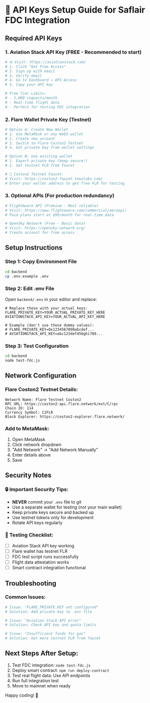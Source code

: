 # 🔑 API Keys Setup Guide for Saflair FDC Integration

## Required API Keys

### 1. Aviation Stack API Key (FREE - Recommended to start)
```bash
# 🌐 Visit: https://aviationstack.com/
# 1. Click "Get Free Access"
# 2. Sign up with email
# 3. Verify email
# 4. Go to Dashboard → API Access
# 5. Copy your API key

# Free Tier Limits:
# - 1,000 requests/month
# - Real-time flight data
# - Perfect for testing FDC integration
```

### 2. Flare Wallet Private Key (Testnet)
```bash
# Option A: Create New Wallet
# 1. Use MetaMask or any Web3 wallet
# 2. Create new account
# 3. Switch to Flare Coston2 Testnet
# 4. Get private key from wallet settings

# Option B: Use existing wallet
# 1. Export private key (keep secure!)
# 2. Get testnet FLR from faucet

# 🚰 Coston2 Testnet Faucet:
# Visit: https://coston2-faucet.towolabs.com/
# Enter your wallet address to get free FLR for testing
```

### 3. Optional APIs (For production redundancy)
```bash
# FlightAware API (Premium - Most reliable)
# Visit: https://www.flightaware.com/commercial/aeroapi/
# Paid plans start at $99/month for real-time data

# OpenSky Network (Free - Basic data)
# Visit: https://opensky-network.org/
# Create account for free access
```

## Setup Instructions

### Step 1: Copy Environment File
```bash
cd backend
cp .env.example .env
```

### Step 2: Edit .env File
Open `backend/.env` in your editor and replace:

```env
# Replace these with your actual keys:
FLARE_PRIVATE_KEY=YOUR_ACTUAL_PRIVATE_KEY_HERE
AVIATIONSTACK_API_KEY=YOUR_ACTUAL_API_KEY_HERE

# Example (don't use these dummy values):
# FLARE_PRIVATE_KEY=0x1234567890abcdef...
# AVIATIONSTACK_API_KEY=abc123def456ghi789...
```

### Step 3: Test Configuration
```bash
cd backend
node test-fdc.js
```

## Network Configuration

### Flare Coston2 Testnet Details:
```
Network Name: Flare Testnet Coston2
RPC URL: https://coston2-api.flare.network/ext/C/rpc
Chain ID: 114
Currency Symbol: C2FLR
Block Explorer: https://coston2-explorer.flare.network/
```

### Add to MetaMask:
1. Open MetaMask
2. Click network dropdown
3. "Add Network" → "Add Network Manually"
4. Enter details above
5. Save

## Security Notes

### 🔒 Important Security Tips:
- **NEVER** commit your `.env` file to git
- Use a separate wallet for testing (not your main wallet)
- Keep private keys secure and backed up
- Use testnet tokens only for development
- Rotate API keys regularly

### 🧪 Testing Checklist:
- [ ] Aviation Stack API key working
- [ ] Flare wallet has testnet FLR
- [ ] FDC test script runs successfully
- [ ] Flight data attestation works
- [ ] Smart contract integration functional

## Troubleshooting

### Common Issues:
```bash
# Issue: "FLARE_PRIVATE_KEY not configured"
# Solution: Add private key to .env file

# Issue: "Aviation Stack API error"
# Solution: Check API key and quota limits

# Issue: "Insufficient funds for gas"
# Solution: Get more testnet FLR from faucet
```

## Next Steps After Setup:
1. Test FDC integration: `node test-fdc.js`
2. Deploy smart contract: `npm run deploy-contract`
3. Test real flight data: Use API endpoints
4. Run full integration test
5. Move to mainnet when ready

Happy coding! 🚀 